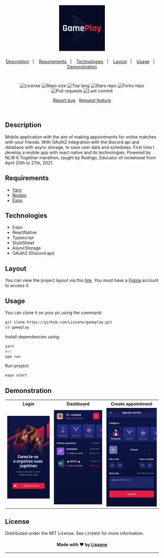 <h1 align="center">
  <img alt="GamePlay" src="./assets/icon.png" height="150px" width="150px" />
</h1>

<p align="center">
  <a href="#description">Description</a>&nbsp;&nbsp;&nbsp;|&nbsp;&nbsp;&nbsp;
  <a href="#requirements">Requirements</a>&nbsp;&nbsp;&nbsp;|&nbsp;&nbsp;&nbsp;
  <a href="#technologies">Technologies</a>&nbsp;&nbsp;&nbsp;|&nbsp;&nbsp;&nbsp;
  <a href="#layout">Layout</a>&nbsp;&nbsp;&nbsp;|&nbsp;&nbsp;&nbsp;
  <a href="#usage">Usage</a>&nbsp;&nbsp;&nbsp;|&nbsp;&nbsp;&nbsp;
  <a href="#demonstration">Demonstration</a>
</p>
<br />
<p align="center">
  <img src="https://img.shields.io/static/v1?label=license&message=MIT" alt="License">
  <img src="https://img.shields.io/github/repo-size/Lissone/gameplay" alt="Repo size" />
  <img src="https://img.shields.io/github/languages/top/Lissone/gameplay" alt="Top lang" />
  <img src="https://img.shields.io/github/stars/Lissone/gameplay" alt="Stars repo" />
  <img src="https://img.shields.io/github/forks/Lissone/gameplay" alt="Forks repo" />
  <img src="https://img.shields.io/github/issues-pr/Lissone/gameplay" alt="Pull requests" >
  <img src="https://img.shields.io/github/last-commit/Lissone/gameplay" alt="Last commit" />
</p>

<p align="center">
  <a href="https://github.com/Lissone/gameplay/issues">Report bug</a>
  ·
  <a href="https://github.com/Lissone/gameplay/issues">Request feature</a>
</p>

<br />

## Description

Mobile application with the aim of making appointments for online matches with your friends. With OAuth2 integration with the discord api and database with async storage, to save user data and schedules.
First time I develop a mobile app with react native and its technologies. Powered by NLW 6 Together marathon, taught by Rodrigo, Educator  of rocketseat from April 20th to 27th, 2021.

## Requirements

* [Yarn](https://yarnpkg.com/)
* [Nodejs](https://nodejs.org/en/)
* [Expo](https://docs.expo.io/)

## Technologies

* Expo
* ReactNative
* Typescript
* StyleSheet
* AsyncStorage
* OAuth2 (Discord api)

## Layout

You can view the project layout via this <a href="https://www.figma.com/file/KCohZngN3UX60qgdvekLGK/GamePlay-NLW-Together?node-id=58913%3A83" target="_blank">link</a>. You must have a <a href="https://figma.com" target="_blank">Figma</a> account to access it.

## Usage

You can clone it on your pc using the command:
```bash
git clone https://github.com/Lissone/gameplay.git
cd gameplay
```

Install dependencies using:
```bash
yarn
#or
npm run
```

Run project:
```bash
expo start
```

## Demonstration

<table>
  <tr>
    <th>Login</th>
    <th>Dashboard</th>
    <th>Create appointment</th>
  </tr>
  <tr>
    <td>
      <img src="./.github/demo/login.jpeg" alt="Demo login" width="250px"/>
    </td>
    <td>
      <img src="./.github/demo/dashboard.jpeg" alt="Demo dashboard" width="250px"/>
    </td>
    <td>
      <img src="./.github/demo/create-appointment.jpeg" alt="Demo create appointment" width="250px"/>
    </td>
  </tr>
</table>


## License

Distributed under the MIT License. See `LICENSE` for more information.

<h4 align="center">
  Made with ❤️ by <a href="https://github.com/Lissone" target="_blank">Lissone</a>
</h4>

<hr />
